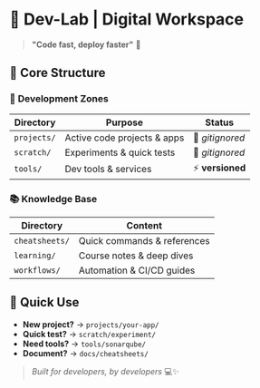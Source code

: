 # 🧪 Dev-Lab | Digital Workspace

> **"Code fast, deploy faster"** 🚀

## 📁 Core Structure

### 🔧 **Development Zones**

| Directory | Purpose | Status |
|-----------|---------|---------|
| `projects/` | Active code projects & apps | 🚧 *gitignored* |
| `scratch/`  | Experiments & quick tests | 🧪 *gitignored* |
| `tools/`    | Dev tools & services | ⚡ **versioned** |

### 📚 **Knowledge Base**

| Directory | Content |
|-----------|---------|
| `cheatsheets/` | Quick commands & references |
| `learning/`    | Course notes & deep dives |
| `workflows/`   | Automation & CI/CD guides |

## 🎯 Quick Use

- **New project?** → `projects/your-app/`
- **Quick test?** → `scratch/experiment/`
- **Need tools?** → `tools/sonarqube/`
- **Document?** → `docs/cheatsheets/`

> *Built for developers, by developers* 💻✨

